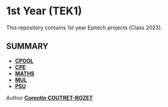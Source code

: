 # 1st Year (TEK1)

This repository contains 1st year Epitech projects (Class 2023).

## SUMMARY

* [**CPOOL**](https://github.com/sheiiva/Epitech/tree/master/1stYear/CPOOL/README.md)
* [**CPE**](https://github.com/sheiiva/Epitech/tree/master/1stYear/CPE/README.md)
* [**MATHS**](https://github.com/sheiiva/Epitech/tree/master/1stYear/MATHS/README.md)
* [**MUL**](https://github.com/sheiiva/Epitech/tree/master/1stYear/MUL/README.md)
* [**PSU**](https://github.com/sheiiva/Epitech/tree/master/1stYear/PSU/README.md)

Author [**Corentin COUTRET-ROZET**](https://github.com/sheiiva)
